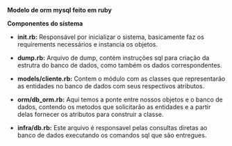 **Modelo de orm mysql feito em ruby**

**Componentes do sistema**

* **init.rb:**
    Responsável por inicializar o sistema, basicamente faz os requirements necessários e instancia os objetos.

* **dump.rb:**
    Arquivo de dump, contém instruções sql para criação da estrutra do banco de dados, como também os dados correspondentes.

* **models/cliente.rb:**
    Contem o módulo com as classes que representarão as entidades no banco de dados com seus respectivos atributos.

* **orm/db_orm.rb:**
    Aqui temos a ponte entre nossos objetos e o banco de dados, contendo os metodos que solicitarão as entidades e a partir delas fornecer os atributos para construir a classe.

* **infra/db.rb:**
    Este arquivo é responsavel pelas consultas diretas ao banco de dados executando os comandos sql que são entregues.


